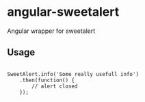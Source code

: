 # angular-sweetalert
Angular wrapper for sweetalert

## Usage
```

SweetAlert.info('Some really usefull info')
    .then(function() {
        // alert closed
    });

```
